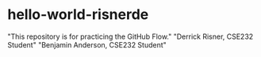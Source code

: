 # hello-world-risnerde
"This repository is for practicing the GitHub Flow."
"Derrick Risner, CSE232 Student"
"Benjamin Anderson, CSE232 Student"
